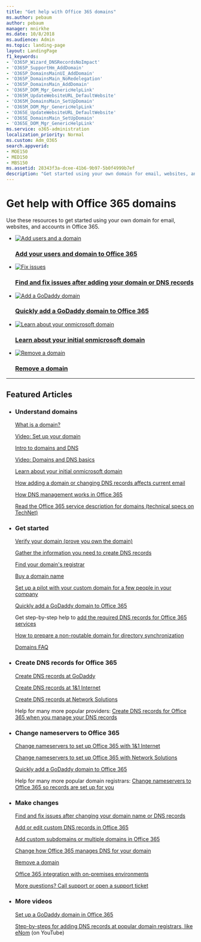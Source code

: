 ```yaml
---
title: "Get help with Office 365 domains"
ms.author: pebaum
author: pebaum
manager: mnirkhe
ms.date: 10/8/2018
ms.audience: Admin
ms.topic: landing-page
layout: LandingPage
f1_keywords:
- 'O365P_Wizard_DNSRecordsNoImpact'
- 'O365P_SupportHm_AddDomain'
- 'O365P_DomainsMainUI_AddDomain'
- 'O365P_DomainsMain_NoRedelegation'
- 'O365P_DomainsMain_AddDomain'
- 'O365P_DOM_Mgr_GenericHelpLink'
- 'O365M_UpdateWebsiteURL_DefaultWebsite'
- 'O365M_DomainsMain_SetUpDomain'
- 'O365M_DOM_Mgr_GenericHelpLink'
- 'O365E_UpdateWebsiteURL_DefaultWebsite'
- 'O365E_DomainsMain_SetUpDomain'
- 'O365E_DOM_Mgr_GenericHelpLink'
ms.service: o365-administration
localization_priority: Normal
ms.custom: Adm_O365
search.appverid:
- MOE150
- MED150
- MBS150
ms.assetid: 28343f3a-dcee-41b6-9b97-5b0f4999b7ef
description: "Get started using your own domain for email, websites, and accounts in Office 365. Learn about domains, make changes to your domain, integrate email and websites, and get tools and tips."
---
```


# Get help with Office 365 domains

Use these resources to get started using your own domain for email, websites, and accounts in Office 365. 
 
<ul class="panelContent cardsFTitle">
    <li>
        <a href="../setup-and-install/add-a-domain">
        <div class="cardSize">
            <div class="cardPadding">
                <div class="card">
                    <div class="cardImageOuter">
                        <div class="cardImage">
                            <img src="https://docs.microsoft.com/en-us/office/media/icons/users-people.svg" alt="Add users and a domain" />
                        </div>
                    </div>
                    <div class="cardText">
                        <h3>Add your users and domain to Office 365</h3>
                    </div>
                </div>
            </div>
        </div>
        </a>
    </li>
    <li>
        <a href="fix-issues-after-adding-your-domain-or-dns-records">
        <div class="cardSize">
            <div class="cardPadding">
                <div class="card">
                    <div class="cardImageOuter">
                        <div class="cardImage">
                            <img src="https://docs.microsoft.com/en-us/office/media/icons/toolbox.svg" alt="Fix issues" />
                        </div>
                    </div>
                    <div class="cardText">
                        <h3>Find and fix issues after adding your domain or DNS records</h3>
                    </div>
                </div>
            </div>
        </div>
        </a>
    </li>
    <li>
        <a href="using-domain-connect">
        <div class="cardSize">
            <div class="cardPadding">
                <div class="card">
                    <div class="cardImageOuter">
                        <div class="cardImage">
                            <img src="https://docs.microsoft.com/en-us/office/media/icons/connector.svg" alt="Add a GoDaddy domain" />
                        </div>
                    </div>
                    <div class="cardText">
                        <h3>Quickly add a GoDaddy domain to Office 365</h3>
                    </div>
                </div>
            </div>
        </div>
        </a>
    </li>
</ul>
<ul class="panelContent cardsFTitle">
    <li>
        <a href="../setup-and-install/domains-faq">
        <div class="cardSize">
            <div class="cardPadding">
                <div class="card">
                    <div class="cardImageOuter">
                        <div class="cardImage">
                            <img src="https://docs.microsoft.com/en-us/office/media/icons/get-started.svg" alt="Learn about your onmicrosoft domain" />
                        </div>
                    </div>
                    <div class="cardText">
                        <h3>Learn about your initial onmicrosoft domain</h3>
                    </div>
                </div>
            </div>
        </div>
        </a>
    </li>
    <li>
        <a href="remove-a-domain">
        <div class="cardSize">
            <div class="cardPadding">
                <div class="card">
                    <div class="cardImageOuter">
                        <div class="cardImage">
                            <img src="https://docs.microsoft.com/en-us/office/media/icons/cancel.svg" alt="Remove a domain" />
                        </div>
                    </div>
                    <div class="cardText">
                        <h3>Remove a domain</h3>
                    </div>
                </div>
            </div>
        </div>
        </a>
    </li>
</ul>

---
 
<h2>Featured Articles</h2>
<ul class="panelContent cardsW">
    <li>
        <div class="cardSize">
            <div class="cardPadding">
                <div class="card">
                    <div class="cardText">
                        <h3>Understand domains</h3>
                            <p><a href="what-is-a-domain.md">What is a domain?</a></p>
                            <p><a href="https://support.office.com/article/703dfec1-882d-4e33-b647-937f731887b7.aspx">Video: Set up your domain</a></p>
                            <p><a href="dns-basics-0">Intro to domains and DNS</a></p>
                            <p><a href="https://support.office.com/article/6926c897-b88d-4b40-b962-520dea292baa.aspx">Video: Domains and DNS basics</a></p>
                            <p><a href="../setup-and-install/domains-faq">Learn about your initial onmicrosoft domain</a></p>
                            <p><a href="../setup-and-install/add-a-domain">How adding a domain or changing DNS records affects current email</a></p>
                            <p><a href="../setup-and-install/domains-faq">How DNS management works in Office 365</a></p>
                            <p><a href="https://go.microsoft.com/fwlink/p/?LinkId=402693">Read the Office 365 service description for domains (technical specs on TechNet)</a></p>
                    </div>
                </div>
            </div>
        </div>
    </li>
    <li>
        <div class="cardSize">
            <div class="cardPadding">
                <div class="card">
                    <div class="cardText">
                        <h3>Get started</h3>
                            <p><a href="../setup-and-install/add-a-domain.md">Verify your domain (prove you own the domain)</a></p>
                            <p><a href="information-for-dns-records.md">Gather the information you need to create DNS records</a></p>
                            <p><a href="find-your-domain-registrar.md">Find your domain's registrar</a></p>
                            <p><a href="buy-a-domain-name.md">Buy a domain name</a></p>
                            <p><a href="https://support.office.com/article/39cee536-6a03-40cf-b9c1-f301bb6001d7.aspx">Set up a pilot with your custom domain for a few people in your company</a></p>
                            <p><a href="using-domain-connect.md">Quickly add a GoDaddy domain to Office 365</a></p>
                            <p>Get step-by-step help to <a href="../dns/create-dns-records-at-any-dns-hosting-provider-0">add the required DNS records for Office 365 services</a></p>
                            <p><a href="https://support.office.com/article/e7968303-c234-46c4-b8b0-b5c93c6d57a7">How to prepare a non-routable domain for directory synchronization</a></p>
                            <p><a href="../setup-and-install/domains-faq">Domains FAQ</a></p>
                    </div>
                </div>
            </div>
        </div>
    </li>
    <li>
        <div class="cardSize">
            <div class="cardPadding">
                <div class="card">
                    <div class="cardText">
                        <h3>Create DNS records for Office 365</h3>
                            <p><a href="../dns/create-dns-records-at-godaddy.md">Create DNS records at GoDaddy</a></p>
                            <p><a href="../dns/create-dns-records-at-1-1-internet.md">Create DNS records at 1&amp;1 Internet</a></p>
                            <p><a href="../dns/create-dns-records-at-network-solutions.md">Create DNS records at Network Solutions</a></p>
                            <p>Help for many more popular providers: <a href="https://support.office.com/article/b0f3fdca-8a80-4e8e-9ef3-61e8a2a9ab23.aspx">Create DNS records for Office 365 when you manage your DNS records</a></p>
                    </div>
                </div>
            </div>
        </div>
    </li>
    <li>
        <div class="cardSize">
            <div class="cardPadding">
                <div class="card">
                    <div class="cardText">
                        <h3>Change nameservers to Office 365</h3>
                            <p><a href="../dns/change-nameservers-at-1-1-internet.md">Change nameservers to set up Office 365 with 1&amp;1 Internet</a></p>
                            <p><a href="../dns/change-nameservers-at-network-solutions.md">Change nameservers to set up Office 365 with Network Solutions</a></p>
                            <p><a href="using-domain-connect.md">Quickly add a GoDaddy domain to Office 365</a></p>
                            <p>Help for many more popular domain registrars: <a href="https://support.office.com/article/ae950c9e-e8d9-4108-b0cb-449156998580">Change nameservers to Office 365 so records are set up for you</a></p>
                    </div>
                </div>
            </div>
        </div>
    </li>
    <li>
        <div class="cardSize">
            <div class="cardPadding">
                <div class="card">
                    <div class="cardText">
                        <h3>Make changes</h3>
                            <p><a href="fix-issues-after-adding-your-domain-or-dns-records.md">Find and fix issues after changing your domain name or DNS records</a></p>
                            <p><a href="../dns/add-edit-custom-dns-records.md">Add or edit custom DNS records in Office 365</a></p>
                            <p><a href="../setup-and-install/domains-faq">Add custom subdomains or multiple domains in Office 365</a></p>
                            <p><a href=../setup-and-install/domains-faq">Change how Office 365 manages DNS for your domain</a></p>
                            <p><a href="remove-a-domain.md">Remove a domain</a></p>
                            <p><a href="https://support.office.com/article/263faf8d-aa21-428b-aed3-2021837a4b65">Office 365 integration with on-premises environments</a></p>
                            <p><a href="../contact-support-for-business-products.md">More questions? Call support or open a support ticket</a></p>
                    </div>
                </div>
            </div>
        </div>
    </li>
    <li>
        <div class="cardSize">
            <div class="cardPadding">
                <div class="card">
                    <div class="cardText">
                        <h3>More videos</h3>
                            <p><a href="https://support.office.com/article/d16ff99b-2a11-44b2-9e60-bddf2730fa32.aspx">Set up a GoDaddy domain in Office 365</a></p>
                            <p><a href="http://go.microsoft.com/fwlink/p/?LinkId=526072">Step-by-steps for adding DNS records at popular domain registrars, like eNom</a> (on YouTube)</p>
                    </div>
                </div>
            </div>
        </div>
    </li>
</ul>